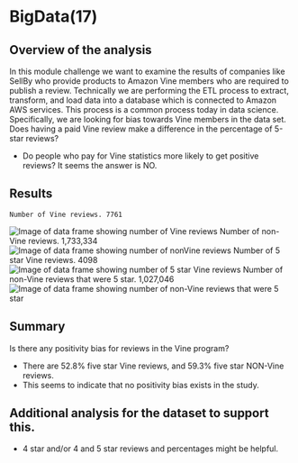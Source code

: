 # BigData(17)

## Overview of the analysis
In this module challenge we want to examine the results of companies like SellBy who provide products to Amazon Vine members who are required to publish a review. Technically we are performing the ETL process to extract, transform, and load data into a database which is connected to Amazon AWS services. This process is a common process today in data science. Specifically, we are looking for bias towards Vine members in the data set.
Does having a paid Vine review make a difference in the percentage of 5-star reviews?
*	Do people who pay for Vine statistics more likely to get positive reviews?  It seems the answer is NO.

## Results
	Number of Vine reviews. 7761
![Image of data frame showing number of Vine reviews](total_vine_reviews.png)
	Number of non-Vine reviews. 1,733,334
![Image of data frame showing number of nonVine reviews](total_nonvine_reviews.png)
	Number of 5 star Vine reviews. 4098
![Image of data frame showing number of 5 star Vine reviews](fivestar_vinereviews.png)
	Number of non-Vine reviews that were 5 star. 1,027,046
![Image of data frame showing number of non-Vine reviews that were 5 star](fivestar_nonvine_reviews.png)
## Summary
Is there any positivity bias for reviews in the Vine program?
*	There are 52.8% five star Vine reviews, and 59.3% five star NON-Vine reviews.
*	This seems to indicate that no positivity bias exists in the study.
## Additional analysis for the dataset to support this.
*	4 star and/or 4 and 5 star reviews and percentages might be helpful.
